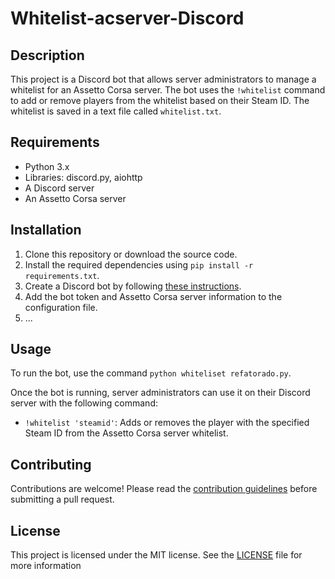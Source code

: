 # Whitelist-acserver-Discord

## Description
This project is a Discord bot that allows server administrators to manage a whitelist for an Assetto Corsa server. The bot uses the `!whitelist` command to add or remove players from the whitelist based on their Steam ID. The whitelist is saved in a text file called `whitelist.txt`.

## Requirements
- Python 3.x
- Libraries: discord.py, aiohttp
- A Discord server
- An Assetto Corsa server

## Installation
1. Clone this repository or download the source code.
2. Install the required dependencies using `pip install -r requirements.txt`.
3. Create a Discord bot by following [these instructions](https://discordpy.readthedocs.io/en/latest/discord.html).
4. Add the bot token and Assetto Corsa server information to the configuration file.
5. ...

## Usage
To run the bot, use the command `python whiteliset refatorado.py`.

Once the bot is running, server administrators can use it on their Discord server with the following command:
- `!whitelist 'steamid'`: Adds or removes the player with the specified Steam ID from the Assetto Corsa server whitelist.

## Contributing
Contributions are welcome! Please read the [contribution guidelines](CONTRIBUTING.md) before submitting a pull request.

## License
This project is licensed under the MIT license. See the [LICENSE](LICENSE) file for more information
